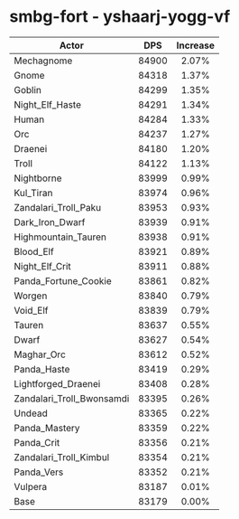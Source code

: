 # smbg-fort - yshaarj-yogg-vf
| Actor | DPS | Increase |
|---|:---:|:---:|
|Mechagnome|84900|2.07%|
|Gnome|84318|1.37%|
|Goblin|84299|1.35%|
|Night_Elf_Haste|84291|1.34%|
|Human|84284|1.33%|
|Orc|84237|1.27%|
|Draenei|84180|1.20%|
|Troll|84122|1.13%|
|Nightborne|83999|0.99%|
|Kul_Tiran|83974|0.96%|
|Zandalari_Troll_Paku|83953|0.93%|
|Dark_Iron_Dwarf|83939|0.91%|
|Highmountain_Tauren|83938|0.91%|
|Blood_Elf|83921|0.89%|
|Night_Elf_Crit|83911|0.88%|
|Panda_Fortune_Cookie|83861|0.82%|
|Worgen|83840|0.79%|
|Void_Elf|83839|0.79%|
|Tauren|83637|0.55%|
|Dwarf|83627|0.54%|
|Maghar_Orc|83612|0.52%|
|Panda_Haste|83419|0.29%|
|Lightforged_Draenei|83408|0.28%|
|Zandalari_Troll_Bwonsamdi|83395|0.26%|
|Undead|83365|0.22%|
|Panda_Mastery|83359|0.22%|
|Panda_Crit|83356|0.21%|
|Zandalari_Troll_Kimbul|83354|0.21%|
|Panda_Vers|83352|0.21%|
|Vulpera|83187|0.01%|
|Base|83179|0.00%|
